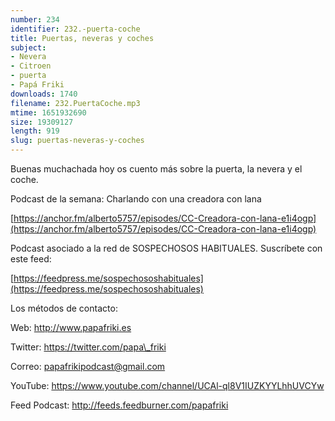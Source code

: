 ```yaml
---
number: 234
identifier: 232.-puerta-coche
title: Puertas, neveras y coches
subject:
- Nevera
- Citroen
- puerta
- Papá Friki
downloads: 1740
filename: 232.PuertaCoche.mp3
mtime: 1651932690
size: 19309127
length: 919
slug: puertas-neveras-y-coches
---
```

Buenas muchachada hoy os cuento más sobre la puerta, la nevera y el coche. 

Podcast de la semana: Charlando con una creadora con lana 

[https://anchor.fm/alberto5757/episodes/CC-Creadora-con-lana-e1i4ogp](https://anchor.fm/alberto5757/episodes/CC-Creadora-con-lana-e1i4ogp)

Podcast asociado a la red de SOSPECHOSOS HABITUALES. Suscríbete con este feed:

[https://feedpress.me/sospechososhabituales](https://feedpress.me/sospechososhabituales)

Los métodos de contacto:

Web: http://www.papafriki.es

Twitter: https://twitter.com/papa\_friki

Correo: papafrikipodcast@gmail.com

YouTube: https://www.youtube.com/channel/UCAl-ql8V1IUZKYYLhhUVCYw

Feed Podcast: http://feeds.feedburner.com/papafriki